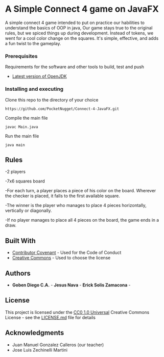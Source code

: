 # A Simple Connect 4 game on JavaFX

A simple connect 4 game intended to put on practice our habilities to understand the basics of OOP in java, Our game stays true to the original rules, but we spiced things up during development. Instead of tokens, we went for a cool color change on the squares. It's simple, effective, and adds a fun twist to the gameplay.

### Prerequisites

Requirements for the software and other tools to build, test and push 
- [Latest version of OpenJDK](https://openjdk.org)

### Installing and executing

Clone this repo to the directory of your choice

    https://github.com/PocketNugget/Connect-4-JavaFX.git

Compile the main file

    javac Main.java

Run the main file

    java main

## Rules

-2 players   

-7x6 squares board 

-For each turn, a player places a piece of his color on the board. Wherever the checker is placed, it falls to the first available square. 

-The winner is the player who manages to place 4 pieces horizontally, vertically or diagonally.  

-If no player manages to place all 4 pieces on the board, the game ends in a draw.

## Built With

  - [Contributor Covenant](https://www.contributor-covenant.org/) - Used
    for the Code of Conduct
  - [Creative Commons](https://creativecommons.org/) - Used to choose
    the license

## Authors

  - **Goben Diego C.A.** - **Jesus Nava** - **Erick Solis Zamacona** -

## License

This project is licensed under the [CC0 1.0 Universal](LICENSE.md)
Creative Commons License - see the [LICENSE.md](LICENSE.md) file for
details

## Acknowledgments

  - Juan Manuel Gonzalez Calleros (our teacher)
  - Jose Luis Zechinelli Martini
